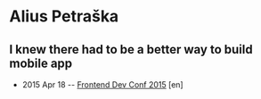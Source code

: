 # Alius Petraška

## I knew there had to be a better way to build mobile app
- 2015 Apr 18 -- [Frontend Dev Conf 2015](https://www.youtube.com/watch?v=87SHfeyrWcY) [en]   

